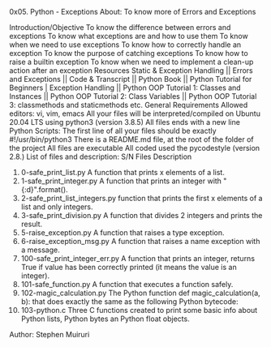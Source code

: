 0x05. Python - Exceptions
About: To know more of Errors and Exceptions

Introduction/Objective
To know the difference between errors and exceptions
To know what exceptions are and how to use them
To know when we need to use exceptions
To know how to correctly handle an exception
To know the purpose of catching exceptions
To know how to raise a builtin exception
To know when we need to implement a clean-up action after an exception
Resources
Static & Exception Handling || Errors and Exceptions || Code & Transcript || Python Book || Python Tutorial for Beginners | Exception Handling || Python OOP Tutorial 1: Classes and Instances || Python OOP Tutorial 2: Class Variables || Python OOP Tutorial 3: classmethods and staticmethods etc.
General Requirements
Allowed editors: vi, vim, emacs
All your files will be interpreted/compiled on Ubuntu 20.04 LTS using python3 (version 3.8.5)
All files ends with a new line
Python Scripts: The first line of all your files should be exactly #!/usr/bin/python3
There is a README.md file, at the root of the folder of the project
All files are executable
All coded used the pycodestyle (version 2.8.)
List of files and description:
S/N	Files	Description
1.	0-safe_print_list.py	A function that prints x elements of a list.
2.	1-safe_print_integer.py	A function that prints an integer with "{:d}".format().
3.	2-safe_print_list_integers.py	function that prints the first x elements of a list and only integers.
4.	3-safe_print_division.py	A function that divides 2 integers and prints the result.
5.	5-raise_exception.py	A function that raises a type exception.
6.	6-raise_exception_msg.py	A function that raises a name exception with a message.
7.	100-safe_print_integer_err.py	A function that prints an integer, returns True if value has been correctly printed (it means the value is an integer).
8.	101-safe_function.py	A function that executes a function safely.
9.	102-magic_calculation.py	The Python function def magic_calculation(a, b): that does exactly the same as the following Python bytecode:
10.	103-python.c	Three C functions created to print some basic info about Python lists, Python bytes an Python float objects.

Author:
Stephen Muiruri
